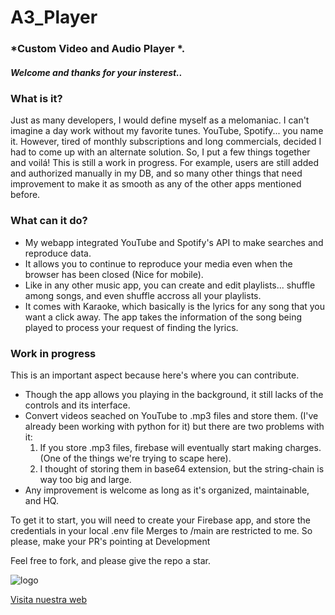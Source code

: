 # A3_Player
### *Custom Video and Audio Player *.

##### Welcome and thanks for your insterest..

### What is it?

Just as many developers, I would define myself as a melomaniac. I can't imagine a day work without my favorite tunes. YouTube, Spotify... you name it. However, tired of monthly subscriptions and long commercials, decided I had to come up with
an alternate solution. So, I put a few things together and voilá!
This is still a work in progress. For example, users are still added and authorized manually in my DB, and so many other things that need improvement to make it as smooth as any of the other apps mentioned before.

### What can it do?

- My webapp integrated YouTube and Spotify's API to make searches and reproduce data. 
- It allows you to continue to reproduce your media even when the browser has been closed (Nice for mobile). 
- Like in any other music app, you can create and edit playlists... shuffle among songs, and even shuffle accross all your playlists.
- It comes with Karaoke, which basically is the lyrics for any song that you want a click away. The app takes the information of the song being played to process your request of finding the lyrics.

### Work in progress

This is an important aspect because here's where you can contribute.

- Though the app allows you playing in the background, it still lacks of the controls and its interface.
- Convert videos seached on YouTube to .mp3 files and store them. (I've already been working with python for it) but there are two problems with it:
  1. If you store .mp3 files, firebase will eventually start making charges. (One of the things we're trying to scape here).
  2. I thought of storing them in base64 extension, but the string-chain is way too big and large.
- Any improvement is welcome as long as it's organized, maintainable, and HQ.

To get it to start, you will need to create your Firebase app, and store the credentials in your local .env file
Merges to /main are restricted to me. So please, make your PR's pointing at Development


Feel free to fork, and please give the repo a star.



![logo](https://ibb.co/vQ6w47T)

[Visita nuestra web](https://a3-music-player.vercel.app/auth/login)

